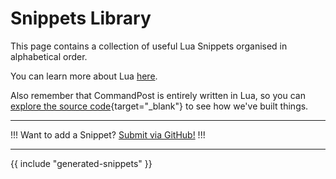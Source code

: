 # Snippets Library

This page contains a collection of useful Lua Snippets organised in alphabetical order.

You can learn more about Lua [here](../developer/lua-overview/).

Also remember that CommandPost is entirely written in Lua, so you can [explore the source code](https://github.com/CommandPost/CommandPost/tree/develop/src){target="_blank"} to see how we've built things.

---

!!!
Want to add a Snippet? [Submit via GitHub!](/contribute/)
!!!

---

{{ include "generated-snippets" }}